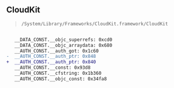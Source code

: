 ## CloudKit

> `/System/Library/Frameworks/CloudKit.framework/CloudKit`

```diff

   __DATA_CONST.__objc_superrefs: 0xcd0
   __DATA_CONST.__objc_arraydata: 0x680
   __AUTH_CONST.__auth_got: 0x1c60
-  __AUTH_CONST.__auth_ptr: 0x848
+  __AUTH_CONST.__auth_ptr: 0x840
   __AUTH_CONST.__const: 0x93d8
   __AUTH_CONST.__cfstring: 0x1b360
   __AUTH_CONST.__objc_const: 0x34fa8

```

